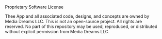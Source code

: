 Proprietary Software License

Thee App and all associated code, designs, and concepts are owned by Media Dreams LLC. This is not an open-source project. All rights are reserved. No part of this repository may be used, reproduced, or distributed without explicit permission from Media Dreams LLC.
